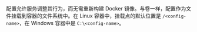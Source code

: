 配置允许服务调整其行为，而无需重新构建 Docker 镜像。与卷一样，配置作为文件挂载到容器的文件系统中。在 Linux 容器中，挂载点的默认位置是 `/<config-name>`，在 Windows 容器中是 `C:\<config-name>`。
